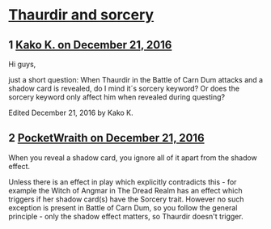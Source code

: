 # [Thaurdir and sorcery](https://community.fantasyflightgames.com/topic/237545-thaurdir-and-sorcery/)

## 1 [Kako K. on December 21, 2016](https://community.fantasyflightgames.com/topic/237545-thaurdir-and-sorcery/?do=findComment&comment=2553113)

Hi guys,

just a short question: When Thaurdir in the Battle of Carn Dum attacks and a shadow card is revealed, do I mind it´s sorcery keyword? Or does the sorcery keyword only affect him when revealed during questing?

Edited December 21, 2016 by Kako K.

## 2 [PocketWraith on December 21, 2016](https://community.fantasyflightgames.com/topic/237545-thaurdir-and-sorcery/?do=findComment&comment=2553146)

When you reveal a shadow card, you ignore all of it apart from the shadow effect.

Unless there is an effect in play which explicitly contradicts this - for example the Witch of Angmar in The Dread Realm has an effect which triggers if her shadow card(s) have the Sorcery trait. However no such exception is present in Battle of Carn Dum, so you follow the general principle - only the shadow effect matters, so Thaurdir doesn't trigger.

